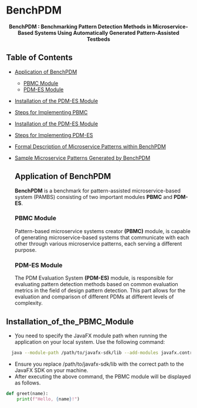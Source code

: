 # BenchPDM

<div align="center">


**BenchPDM : Benchmarking Pattern Detection Methods 
in Microservice-Based Systems Using Automatically Generated Pattern-Assisted Testbeds**
</div>

## Table of Contents
- [Application of BenchPDM](#Application_of_BenchPDM)
   - [PBMC Module](#PBMC_Module)
   - [PDM-ES Module](#PDM-ES_Module)
- [Installation of the PDM-ES Module](#Installation_of_the_PBMC_Module)
- [Steps for Implementing PBMC](#Steps_for_Implementing_PBMC)
- [Installation of the PDM-ES Module](#Installation_of_the_PDM-ES_Module)
- [Steps for Implementing PDM-ES](#Steps_for_Implementing_PDM-ES)
- [Formal Description of Microservice Patterns within BenchPDM](#Formal_Description_of_Microservice_Patterns_within_BenchPDM)
- [Sample Microservice Patterns Generated by BenchPDM](#Sample_Microservice_Patterns_Generated_by_BenchPDM)

  ## Application of BenchPDM
  **BenchPDM**  is a benchmark for pattern-assisted microservice-based system (PAMBS) consisting of two important modules **PBMC** and **PDM-ES**.

  
  ### PBMC Module
  
  Pattern-based microservice systems creator **(PBMC)** module, is capable of generating microservice-based systems that communicate with each other through various microservice patterns, each serving a different purpose.


  ### PDM-ES Module
  
  The PDM Evaluation System **(PDM-ES)** module, is responsible for evaluating pattern detection methods based on common evaluation metrics in the field of design pattern detection. This part allows for the evaluation and comparison of different PDMs at different levels of complexity.
  

## Installation_of_the_PBMC_Module
+  ِYou need to specify the JavaFX module path when running the application on your local system. Use the following command:

  ```bash
    java --module-path /path/to/javafx-sdk/lib --add-modules javafx.controls,javafx.fxml -jar PBMC.jar
  ```

+ Ensure you replace /path/to/javafx-sdk/lib with the correct path to the JavaFX SDK on your machine.
+ After executing the above command, the PBMC module will be displayed as follows.

```python
def greet(name):
    print(f"Hello, {name}!")


